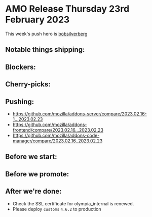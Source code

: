 # AMO Release Thursday 23rd February 2023

This week's push hero is [bobsilverberg](https://github.com/bobsilverberg)

## Notable things shipping:

## Blockers:

## Cherry-picks:


## Pushing:

- https://github.com/mozilla/addons-server/compare/2023.02.16-1...2023.02.23
- https://github.com/mozilla/addons-frontend/compare/2023.02.16...2023.02.23
- https://github.com/mozilla/addons-code-manager/compare/2023.02.16..2023.02.23

## Before we start:

## Before we promote:

## After we're done:
- Check the SSL certificate for olympia_internal is renewed.
- Please deploy `customs` `4.6.2` to production
